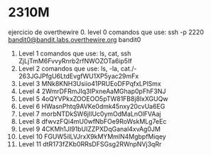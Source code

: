 # 2310M
ejercicio de overthewire
0. level 0
comandos que use: ssh -p 2220 bandit0@bandit.labs.overthewire.org
bandit0
1. Level 1
comandos que use: ls, cat, ssh
ZjLjTmM6FvvyRnrb2rfNWOZOTa6ip5If
2. Level 2
comandos que use: ls, -la, cat./-
263JGJPfgU6LtdEvgfWU1XP5yac29mFx
3. Level 3 
MNk8KNH3Usiio41PRUEoDFPqfxLPlSmx
4. Level 4
2WmrDFRmJIq3IPxneAaMGhap0pFhF3NJ
5. Level 5
4oQYVPkxZOOEOO5pTW81FB8j8lxXGUQw
6. Level 6
HWasnPhtq9AVKe0dmk45nxy20cvUa6EG
7. Level 7
morbNTDkSW6jIlUc0ymOdMaLnOlFVAaj
8. Level 8
dfwvzFQi4mU0wfNbFOe9RoWskMLg7eEc
9. Level 9 
4CKMh1JI91bUIZZPXDqGanal4xvAg0JM
10. Level 10
FGUW5ilLVJrxX9kMYMmlN4MgbpfMiqey
11. Level 11
dtR173fZKb0RRsDFSGsg2RWnpNVj3qRr

